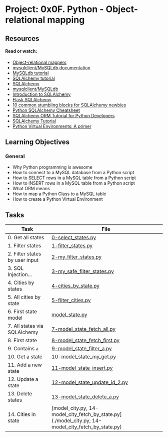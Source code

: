 # Project: 0x0F. Python - Object-relational mapping

## Resources

#### Read or watch:

* [Object-relational mappers](https://intranet.alxswe.com/rltoken/a8DUOWhXpNX3TEwgyT-U8A)
* [mysqlclient/MySQLdb documentation](https://intranet.alxswe.com/rltoken/JtFaKjnqxudr6Hi05Us1Lw)
* [MySQLdb tutorial](https://intranet.alxswe.com/rltoken/TdUSYFNGbXJG1WjCEoq5FA)
* [SQLAlchemy tutorial](https://intranet.alxswe.com/rltoken/YyL5hsscviNH04XGW-XpfA)
* [SQLAlchemy](https://intranet.alxswe.com/rltoken/j9azWF2Db_2rNolTxOF3SA)
* [mysqlclient/MySQLdb](https://intranet.alxswe.com/rltoken/0zLhY9KqKjn-zmdb7X598Q)
* [Introduction to SQLAlchemy](https://intranet.alxswe.com/rltoken/pw50Bl1Bj84wksxm018dwA)
* [Flask SQLAlchemy](https://intranet.alxswe.com/rltoken/B-xIdMtGvpus8vHxAIRrPg)
* [10 common stumbling blocks for SQLAlchemy newbies](https://intranet.alxswe.com/rltoken/deIzPMrfK8Ixqm-AboFHWg)
* [Python SQLAlchemy Cheatsheet](https://intranet.alxswe.com/rltoken/dZfUNK3lJicGMK5PU0bE7Q)
* [SQLAlchemy ORM Tutorial for Python Developers](https://intranet.alxswe.com/rltoken/hNxBKC8lHge5XjsRO8ksHQ)
* [SQLAlchemy Tutorial](https://intranet.alxswe.com/rltoken/5G_R2NmQRFqiZb84qxYERQ)
* [Python Virtual Environments: A primer](https://intranet.alxswe.com/rltoken/OXle6kXpmD88D0WbgbTWqg)
## Learning Objectives

### General

* Why Python programming is awesome
* How to connect to a MySQL database from a Python script
* How to SELECT rows in a MySQL table from a Python script
* How to INSERT rows in a MySQL table from a Python script
* What ORM means
* How to map a Python Class to a MySQL table
* How to create a Python Virtual Environment
## Tasks

| Task | File |
| ---- | ---- |
| 0. Get all states | [0-select_states.py](./0-select_states.py) |
| 1. Filter states | [1-filter_states.py](./1-filter_states.py) |
| 2. Filter states by user input | [2-my_filter_states.py](./2-my_filter_states.py) |
| 3. SQL Injection... | [3-my_safe_filter_states.py](./3-my_safe_filter_states.py) |
| 4. Cities by states | [4-cities_by_state.py](./4-cities_by_state.py) |
| 5. All cities by state | [5-filter_cities.py](./5-filter_cities.py) |
| 6. First state model | [model_state.py](./model_state.py) |
| 7. All states via SQLAlchemy | [7-model_state_fetch_all.py](./7-model_state_fetch_all.py) |
| 8. First state | [8-model_state_fetch_first.py](./8-model_state_fetch_first.py) |
| 9. Contains `a` | [9-model_state_filter_a.py](./9-model_state_filter_a.py) |
| 10. Get a state | [10-model_state_my_get.py](./10-model_state_my_get.py) |
| 11. Add a new state | [11-model_state_insert.py](./11-model_state_insert.py) |
| 12. Update a state | [12-model_state_update_id_2.py](./12-model_state_update_id_2.py) |
| 13. Delete states | [13-model_state_delete_a.py](./13-model_state_delete_a.py) |
| 14. Cities in state | [model_city.py, 14-model_city_fetch_by_state.py](./model_city.py, 14-model_city_fetch_by_state.py) |
